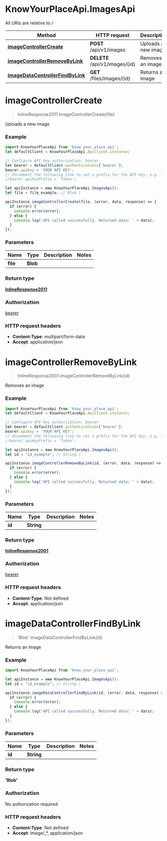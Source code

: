 # KnowYourPlaceApi.ImagesApi

All URIs are relative to */*

Method | HTTP request | Description
------------- | ------------- | -------------
[**imageControllerCreate**](ImagesApi.md#imageControllerCreate) | **POST** /api/v1/images | Uploads a new image
[**imageControllerRemoveByLink**](ImagesApi.md#imageControllerRemoveByLink) | **DELETE** /api/v1/images/{id} | Removes an image
[**imageDataControllerFindByLink**](ImagesApi.md#imageDataControllerFindByLink) | **GET** /files/images/{id} | Returns an image

<a name="imageControllerCreate"></a>
# **imageControllerCreate**
> InlineResponse2011 imageControllerCreate(file)

Uploads a new image

### Example
```javascript
import KnowYourPlaceApi from 'know_your_place_api';
let defaultClient = KnowYourPlaceApi.ApiClient.instance;

// Configure API key authorization: bearer
let bearer = defaultClient.authentications['bearer'];
bearer.apiKey = 'YOUR API KEY';
// Uncomment the following line to set a prefix for the API key, e.g. "Token" (defaults to null)
//bearer.apiKeyPrefix = 'Token';

let apiInstance = new KnowYourPlaceApi.ImagesApi();
let file = file_example; // Blob | 

apiInstance.imageControllerCreate(file, (error, data, response) => {
  if (error) {
    console.error(error);
  } else {
    console.log('API called successfully. Returned data: ' + data);
  }
});
```

### Parameters

Name | Type | Description  | Notes
------------- | ------------- | ------------- | -------------
 **file** | **Blob**|  | 

### Return type

[**InlineResponse2011**](InlineResponse2011.md)

### Authorization

[bearer](../README.md#bearer)

### HTTP request headers

 - **Content-Type**: multipart/form-data
 - **Accept**: application/json

<a name="imageControllerRemoveByLink"></a>
# **imageControllerRemoveByLink**
> InlineResponse2001 imageControllerRemoveByLink(id)

Removes an image

### Example
```javascript
import KnowYourPlaceApi from 'know_your_place_api';
let defaultClient = KnowYourPlaceApi.ApiClient.instance;

// Configure API key authorization: bearer
let bearer = defaultClient.authentications['bearer'];
bearer.apiKey = 'YOUR API KEY';
// Uncomment the following line to set a prefix for the API key, e.g. "Token" (defaults to null)
//bearer.apiKeyPrefix = 'Token';

let apiInstance = new KnowYourPlaceApi.ImagesApi();
let id = "id_example"; // String | 

apiInstance.imageControllerRemoveByLink(id, (error, data, response) => {
  if (error) {
    console.error(error);
  } else {
    console.log('API called successfully. Returned data: ' + data);
  }
});
```

### Parameters

Name | Type | Description  | Notes
------------- | ------------- | ------------- | -------------
 **id** | **String**|  | 

### Return type

[**InlineResponse2001**](InlineResponse2001.md)

### Authorization

[bearer](../README.md#bearer)

### HTTP request headers

 - **Content-Type**: Not defined
 - **Accept**: application/json

<a name="imageDataControllerFindByLink"></a>
# **imageDataControllerFindByLink**
> &#x27;Blob&#x27; imageDataControllerFindByLink(id)

Returns an image

### Example
```javascript
import KnowYourPlaceApi from 'know_your_place_api';

let apiInstance = new KnowYourPlaceApi.ImagesApi();
let id = "id_example"; // String | 

apiInstance.imageDataControllerFindByLink(id, (error, data, response) => {
  if (error) {
    console.error(error);
  } else {
    console.log('API called successfully. Returned data: ' + data);
  }
});
```

### Parameters

Name | Type | Description  | Notes
------------- | ------------- | ------------- | -------------
 **id** | **String**|  | 

### Return type

**&#x27;Blob&#x27;**

### Authorization

No authorization required

### HTTP request headers

 - **Content-Type**: Not defined
 - **Accept**: image/_*, application/json

